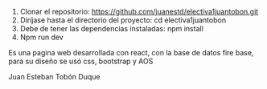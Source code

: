 
1.	Clonar el repositorio: https://github.com/juanestd/electiva1juantobon.git
2.	Diríjase hasta el directorio del proyecto: cd electiva1juantobon
3.	Debe de tener las dependencias instaladas: npm install 
4.	Npm run dev

   Es una pagina web desarrollada con react, con la base de datos fire base, para su diseño se usó css, bootstrap y AOS

   Juan Esteban Tobón Duque 
